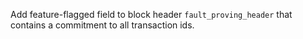 Add feature-flagged field to block header `fault_proving_header` that contains a commitment to all transaction ids.